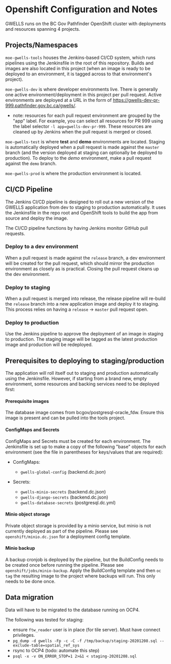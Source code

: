 # Openshift Configuration and Notes

GWELLS runs on the BC Gov Pathfinder OpenShift cluster with deployments and resources spanning 4 projects.

## Projects/Namespaces

`moe-gwells-tools` houses the Jenkins-based CI/CD system, which runs pipelines using the Jenkinsfile in the root of this repository.  Builds and images are also located in this project (when an image is ready to be deployed to an environment, it is tagged across to that environment's project).

`moe-gwells-dev` is where developer environments live.  There is generally one active environment/deployment in this project per pull request.  Active environments are deployed at a URL in the form of https://gwells-dev-pr-999.pathfinder.gov.bc.ca/gwells/.

* note: resources for each pull request environment are grouped by the "app" label. For example, you can select all resources for PR 999 using the label selector `-l app=gwells-dev-pr-999`. These resources are cleaned up by Jenkins when the pull request is merged or closed.

`moe-gwells-test` is where **test** and **demo** environments are located.  Staging is automatically deployed when a pull request is made against the `master` branch (and the version deployed at staging can optionally be deployed to production).  To deploy to the *demo* environment, make a pull request against the `demo` branch.

`moe-gwells-prod` is where the production environment is located.

## CI/CD Pipeline

The Jenkins CI/CD pipeline is designed to roll out a new version of the GWELLS application from dev to staging to production automatically. It uses the Jenkinsfile in the repo root and OpenShift tools to build the app from source and deploy the image.

The CI/CD pipeline functions by having Jenkins monitor GitHub pull requests.

### Deploy to a dev environment

When a pull request is made against the `release` branch, a dev environment will be created for the pull request, which should mirror the production environment as closely as is practical. Closing the pull request cleans up the dev environment.

### Deploy to staging

When a pull request is merged into release, the release pipeline will re-build the `release` branch into a new application image and deploy it to staging. This process relies on having a `release` -> `master` pull request open.

### Deploy to production

Use the Jenkins pipeline to approve the deployment of an image in staging to production. The staging image will be tagged as the latest production image and production will be redeployed.


## Prerequisites to deploying to staging/production

The application will roll itself out to staging and production automatically using the Jenkinsfile. However, if starting from a brand new, empty environment, some resources and backing services need to be deployed first:

#### Prerequisite images

The database image comes from bcgov/postgresql-oracle_fdw. Ensure this image is present and can be pulled into the tools project.

#### ConfigMaps and Secrets

ConfigMaps and Secrets must be created for each environment. The Jenkinsfile is set up to make a copy of the following "base" objects for each environment (see the file in parentheses for keys/values that are required):

* ConfigMaps:
  * `gwells-global-config` (backend.dc.json)

* Secrets:
  * `gwells-minio-secrets` (backend.dc.json)
  * `gwells-django-secrets` (backend.dc.json)
  * `gwells-database-secrets` (postgresql.dc.yml)

#### Minio object storage

Private object storage is provided by a minio service, but minio is not currently deployed as part of the pipeline.  Please see `openshift/minio.dc.json` for a deployment config template.

#### Minio backup 

A backup cronjob is deployed by the pipeline, but the BuildConfig needs to be created once before running the pipeline.  Please see `openshift/jobs/minio-backup`. Apply the BuildConfig template and then `oc tag` the resulting image to the project where backups will run. This only needs to be done once.


## Data migration

Data will have to be migrated to the database running on OCP4.

The following was tested for staging:
* ensure `ftw_reader` user is in place (for tile server).  Must have connect privileges.
* `pg_dump -d gwells -Fp -c -C -f /tmp/backup/staging-20201208.sql --exclude-table=spatial_ref_sys`
* rsync to OCP4 (todo: automate this step)
* `psql -x -v ON_ERROR_STOP=1 2>&1 < staging-20201208.sql` 
